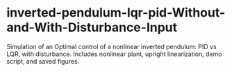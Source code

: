 # inverted-pendulum-lqr-pid-Without-and-With-Disturbance-Input
Simulation of an Optimal control of a nonlinear inverted pendulum: PID vs LQR, with disturbance. Includes nonlinear plant, upright linearization, demo script, and saved figures.
